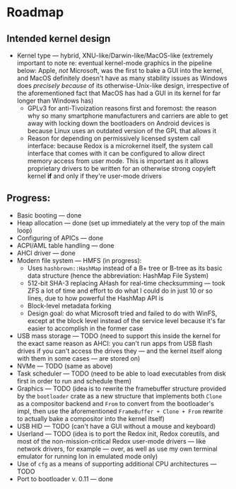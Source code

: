 # Roadmap

## Intended kernel design
* Kernel type — hybrid, XNU-like/Darwin-like/MacOS-like (extremely important to note re: eventual kernel-mode graphics in the pipeline below: Apple, *not* Microsoft, was the first to bake a GUI into the kernel, and MacOS definitely doesn't have as many stability issues as Windows does *precisely because* of its otherwise-Unix-like design, irrespective of the aforementioned fact that MacOS has had a GUI in its kernel for far longer than Windows has)
  * GPLv3 for anti-Tivoization reasons first and foremost: the reason why so many smartphone manufacturers and carriers are able to get away with locking down the bootloaders on Android devices is because Linux uses an outdated version of the GPL that allows it
  * Reason for depending on permissively licensed system call interface: because Redox is a microkernel itself, the system call interface that comes with it can be configured to allow direct memory access from user mode. This is important as it allows proprietary drivers to be written for an otherwise strong copyleft kernel **if** and only if they're user-mode drivers

## Progress:
* Basic booting — done
* Heap allocation — done (set up immediately at the very top of the main loop)
* Configuring of APICs — done
* ACPI/AML table handling — done
* AHCI driver — done
* Modern file system — HMFS (in progress):
  * Uses `hashbrown::HashMap` instead of a B+ tree or B-tree as its basic data structure (hence the abbreviation: HashMap File System)
  * 512-bit SHA-3 replacing AHash for real-time checksumming — took ZFS a lot of time and effort to do what I could do in just 10 or so lines, due to how powerful the HashMap API is
  * Block-level metadata forking
  * Design goal: do what Microsoft tried and failed to do with WinFS, except at the block level instead of the service level because it's far easier to accomplish in the former case
* USB mass storage — TODO (need to support this inside the kernel for the exact same reason as AHCI: you can't run apps from USB flash drives if you can't access the drives they — and the kernel itself along with them in some cases — are stored on)
* NVMe — TODO (same as above)
* Task scheduler — TODO (need to be able to load executables from disk first in order to run and schedule them)
* Graphics — TODO (idea is to rewrite the framebuffer structure provided by the `bootloader` crate as a new structure that implements both `Clone` as a compositor backend and `From` to convert from the bootloader's impl, then use the aforementioned `FrameBuffer + Clone + From` rewrite to actually bake a compositor into the kernel itself)
* USB HID — TODO (can't have a GUI without a mouse and keyboard)
* Userland — TODO (idea is to port the Redox init, Redox coreutils, and most of the non-mission-critical Redox user-mode drivers — like network drivers, for example — over, as well as use my own terminal emulator for running Ion in emulated mode only)
* Use of `cfg` as a means of supporting additional CPU architectures — TODO
* Port to bootloader v. 0.11 — done
